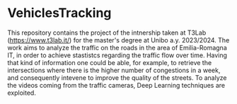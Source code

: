 # VehiclesTracking
This repository contains the project of the intnership taken at T3Lab (https://www.t3lab.it/) for the master's degree at Unibo a.y. 2023/2024. The work aims to analyze the traffic on the roads in the area of Emilia-Romagna IT, in order to achieve stastistcs regarding the traffic flow over time. Having that kind of information one could be able, for example, to retrieve the intersections where there is the higher number of congestions in a week, and consequently intevene to improve the quality of the streets. To analyze the videos coming from the traffic cameras, Deep Learning techniques are exploited.  
